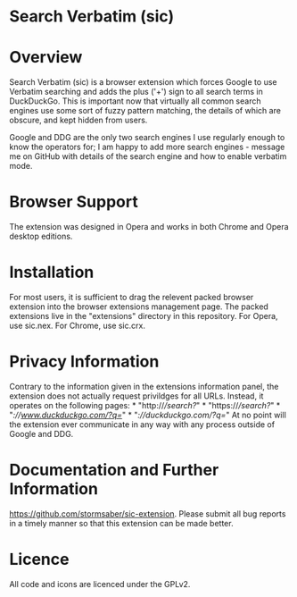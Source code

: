 Search Verbatim (sic)
=====================

# Overview
Search Verbatim (sic) is a browser extension which forces Google to use Verbatim searching and adds the plus ('+') sign to all search terms in DuckDuckGo. This is important now that virtually all common search engines use some sort of fuzzy pattern matching, the details of which are obscure, and kept hidden from users. 

Google and DDG are the only two search engines I use regularly enough to know the operators for; I am happy to add more search engines - message me on GitHub with details of the search engine and how to enable verbatim mode.

# Browser Support
The extension was designed in Opera and works in both Chrome and Opera desktop editions.

# Installation
For most users, it is sufficient to drag the relevent packed browser extension into the browser extensions management page. The packed extensions live in the "extensions" directory in this repository. For Opera, use sic.nex. For Chrome, use sic.crx.

# Privacy Information
Contrary to the information given in the extensions information panel, the extension does not actually request privildges for all URLs. Instead, it operates on the following pages:
	* "http://*/search?*"
	* "https://*/search?*"
	* "*://www.duckduckgo.com/?q=*"
	* "*://duckduckgo.com/?q=*"
At no point will the extension ever communicate in any way with any process outside of Google and DDG.

# Documentation and Further Information
https://github.com/stormsaber/sic-extension. Please submit all bug reports in a timely manner so that this extension can be made better.

# Licence
All code and icons are licenced under the GPLv2.